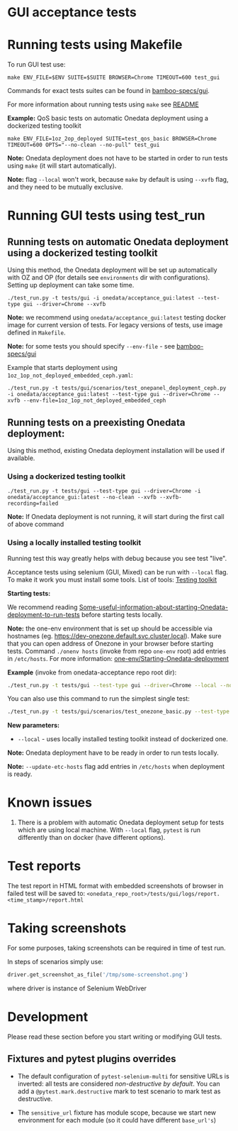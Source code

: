 # GUI acceptance tests

# Running tests using Makefile

To run GUI test use:
```
make ENV_FILE=$ENV SUITE=$SUITE BROWSER=Chrome TIMEOUT=600 test_gui
```

Commands for exact tests suites can be found in [bamboo-specs/gui](../../bamboo-specs/gui-acceptance-src.yml).

For more information about running tests using `make` see  [README](../../README.md#running-acceptance-tests)

**Example:**
QoS basic tests on automatic Onedata deployment using a dockerized testing toolkit
```
make ENV_FILE=1oz_2op_deployed SUITE=test_qos_basic BROWSER=Chrome TIMEOUT=600 OPTS="--no-clean --no-pull" test_gui
```
**Note:** Onedata deployment does not have to be started in order to run
tests using `make` (it will start automatically).

**Note:** flag `--local` won't work, because `make` by default is using 
`--xvfb` flag, and they need to be mutually exclusive.
<!--- TODO VFS-9881 delete the above note after making --local and --xvfb flags mutually exclusive in Makefile -->


# Running GUI tests using test_run

## Running tests on automatic Onedata deployment using a dockerized testing toolkit

Using this method, the Onedata deployment will be set up automatically with OZ and OP
(for details see `environments` dir with configurations). Setting up deployment can take
some time.

```
./test_run.py -t tests/gui -i onedata/acceptance_gui:latest --test-type gui --driver=Chrome --xvfb
```

**Note:** we recommend using `onedata/acceptance_gui:latest` testing docker image for
current version of tests. For legacy versions of tests, use image defined in `Makefile`.

**Note:** for some tests you should specify `--env-file` - 
see [bamboo-specs/gui](../../bamboo-specs/gui-acceptance-src.yml)

Example that starts deployment using `1oz_1op_not_deployed_embedded_ceph.yaml`:
```
./test_run.py -t tests/gui/scenarios/test_onepanel_deployment_ceph.py -i onedata/acceptance_gui:latest --test-type gui --driver=Chrome --xvfb --env-file=1oz_1op_not_deployed_embedded_ceph
```

## Running tests on a preexisting Onedata deployment:

Using this method, existing Onedata deployment installation will be used
if available.

### Using a dockerized testing toolkit

```
./test_run.py -t tests/gui --test-type gui --driver=Chrome -i onedata/acceptance_gui:latest --no-clean --xvfb --xvfb-recording=failed
```

**Note:**  If Onedata deployment is not running, it will start 
during the first call of above command 

### Using a locally installed testing toolkit

Running test this way greatly helps with debug because you see test "live". 
<!--- TODO VFS-10023 write about automatic setup on local machine -->

Acceptance tests using selenium (GUI, Mixed) can be run with `--local` flag. 
To make it work you must install some tools. 
List of tools: [Testing toolkit](../../README.md#testing-toolkit)

**Starting tests:**

We recommend  reading
[Some-useful-information-about-starting-Onedata-deployment-to-run-tests](../../README.md#some-useful-information-about-starting-onedata-deployment-to-run-tests)
before starting tests locally.

**Note:** the one-env environment that is set up should be accessible via hostnames
(eg. https://dev-onezone.default.svc.cluster.local). Make sure that you can open address
of Onezone in your browser before starting tests. 
Command `./onenv hosts` (invoke from repo `one-env` root) add entries 
in `/etc/hosts`. For more information: 
[one-env/Starting-Onedata-deployment](https://git.onedata.org/projects/VFS/repos/onedev/browse/guides/one-env.md#Starting-Onedata-deployment)

**Example** (invoke from onedata-acceptance repo root dir):

```bash
./test_run.py -t tests/gui --test-type gui --driver=Chrome --local --no-clean
```

You can also use this command to run the simplest single test:

```bash
./test_run.py -t tests/gui/scenarios/test_onezone_basic.py --test-type gui -vvv --timeout 5 --reruns 0 --reruns-delay 0 --local --no-clean --driver=Chrome -k test_onezone_login_page_renders_with_proper_title
```

**New parameters:**

* `--local` - uses locally installed testing toolkit instead of dockerized one.

**Note:** Onedata deployment have to be ready in order to run tests locally.

**Note:** `--update-etc-hosts` flag add entries in `/etc/hosts` when deployment is ready.

# Known issues

1. There is a problem with automatic Onedata deployment setup for tests which 
are using local machine. With `--local` flag, `pytest` is run differently than 
on docker (have different options).

# Test reports

The test report in HTML format with embedded screenshots of browser in failed test will be saved to:
`<onedata_repo_root>/tests/gui/logs/report.<time_stamp>/report.html`

# Taking screenshots

For some purposes, taking screenshots can be required in time of test run.

In steps of scenarios simply use:
```python
driver.get_screenshot_as_file('/tmp/some-screenshot.png')
```
where driver is instance of Selenium WebDriver

# Development

Please read these section before you start writing or modifying GUI tests.

## Fixtures and pytest plugins overrides

* The default configuration of `pytest-selenium-multi` for sensitive URLs is inverted:
all tests are considered *non-destructive by default*.
You can add a ```@pytest.mark.destructive``` mark to test scenario to mark test as destructive.

* The `sensitive_url` fixture has module scope, because we start new environment for each module
(so it could have different `base_url's`)
